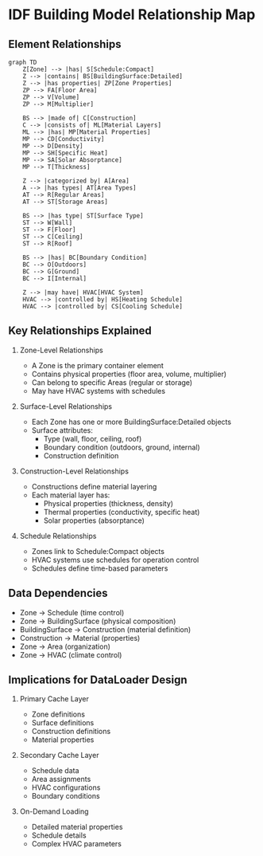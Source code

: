 # IDF Building Model Relationship Map

## Element Relationships

```mermaid
graph TD
    Z[Zone] --> |has| S[Schedule:Compact]
    Z --> |contains| BS[BuildingSurface:Detailed]
    Z --> |has properties| ZP[Zone Properties]
    ZP --> FA[Floor Area]
    ZP --> V[Volume]
    ZP --> M[Multiplier]

    BS --> |made of| C[Construction]
    C --> |consists of| ML[Material Layers]
    ML --> |has| MP[Material Properties]
    MP --> CD[Conductivity]
    MP --> D[Density]
    MP --> SH[Specific Heat]
    MP --> SA[Solar Absorptance]
    MP --> T[Thickness]

    Z --> |categorized by| A[Area]
    A --> |has types| AT[Area Types]
    AT --> R[Regular Areas]
    AT --> ST[Storage Areas]

    BS --> |has type| ST[Surface Type]
    ST --> W[Wall]
    ST --> F[Floor]
    ST --> C[Ceiling]
    ST --> R[Roof]

    BS --> |has| BC[Boundary Condition]
    BC --> O[Outdoors]
    BC --> G[Ground]
    BC --> I[Internal]

    Z --> |may have| HVAC[HVAC System]
    HVAC --> |controlled by| HS[Heating Schedule]
    HVAC --> |controlled by| CS[Cooling Schedule]
```

## Key Relationships Explained

1. Zone-Level Relationships

   - A Zone is the primary container element
   - Contains physical properties (floor area, volume, multiplier)
   - Can belong to specific Areas (regular or storage)
   - May have HVAC systems with schedules

2. Surface-Level Relationships

   - Each Zone has one or more BuildingSurface:Detailed objects
   - Surface attributes:
     - Type (wall, floor, ceiling, roof)
     - Boundary condition (outdoors, ground, internal)
     - Construction definition

3. Construction-Level Relationships

   - Constructions define material layering
   - Each material layer has:
     - Physical properties (thickness, density)
     - Thermal properties (conductivity, specific heat)
     - Solar properties (absorptance)

4. Schedule Relationships
   - Zones link to Schedule:Compact objects
   - HVAC systems use schedules for operation control
   - Schedules define time-based parameters

## Data Dependencies

- Zone → Schedule (time control)
- Zone → BuildingSurface (physical composition)
- BuildingSurface → Construction (material definition)
- Construction → Material (properties)
- Zone → Area (organization)
- Zone → HVAC (climate control)

## Implications for DataLoader Design

1. Primary Cache Layer

   - Zone definitions
   - Surface definitions
   - Construction definitions
   - Material properties

2. Secondary Cache Layer

   - Schedule data
   - Area assignments
   - HVAC configurations
   - Boundary conditions

3. On-Demand Loading
   - Detailed material properties
   - Schedule details
   - Complex HVAC parameters
